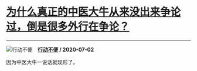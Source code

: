 # [为什么真正的中医大牛从来没出来争论过，倒是很多外行在争论？](https://www.zhihu.com/answer/1314276067)

----------------------------------------------------------------------------

![行动不便](https://pic1.zhimg.com/v2-d5a98d30e711a0be05da313c8b9769b7.jpg?source=1940ef5c "行动不便")&emsp;**[行动不便](https://www.zhihu.com/people/yu-yang-25-68) / 2020-07-02**

因为中医大牛一说话就现形了。

